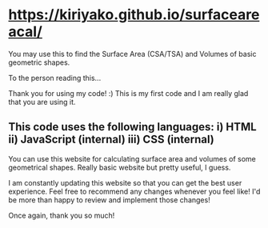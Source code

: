# https://kiriyako.github.io/surfaceareacal/

You may use this to find the Surface Area (CSA/TSA) and Volumes of basic geometric shapes.

To the person reading this...

Thank you for using my code! :)
This is my first code and I am really glad that you are using it.

This code uses the following languages:
 i) HTML
 ii) JavaScript (internal)
 iii) CSS (internal)
 -
You can use this website for calculating surface area and volumes of some geometrical shapes. Really basic website but pretty useful, I guess.

I am constantly updating this website so that you can get the best user experience. Feel free to recommend any changes whenever you feel like! I'd be more than happy to review and implement those changes!

Once again, thank you so much!
